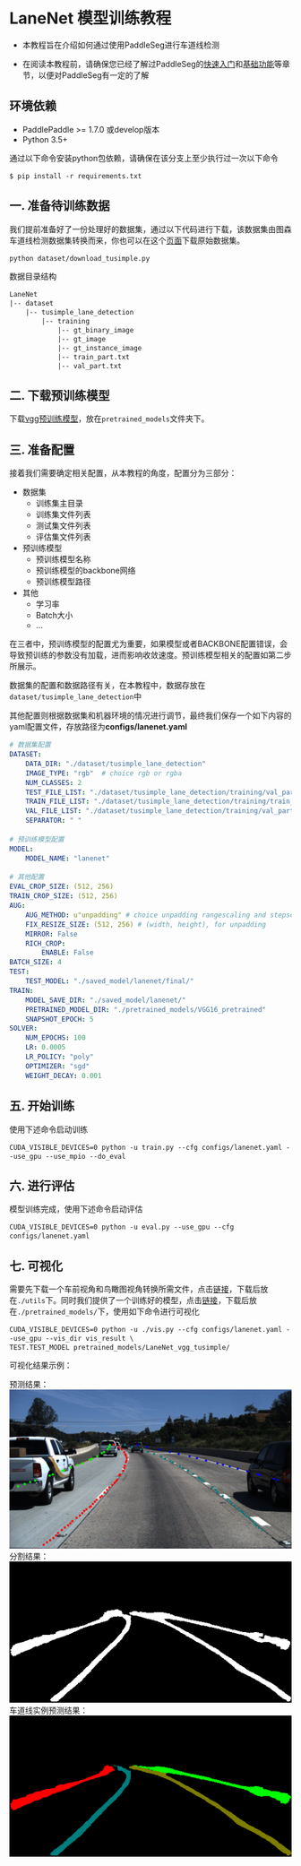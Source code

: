 # LaneNet 模型训练教程

* 本教程旨在介绍如何通过使用PaddleSeg进行车道线检测

* 在阅读本教程前，请确保您已经了解过PaddleSeg的[快速入门](../README.md#快速入门)和[基础功能](../README.md#基础功能)等章节，以便对PaddleSeg有一定的了解

## 环境依赖

* PaddlePaddle >= 1.7.0 或develop版本
* Python 3.5+

通过以下命令安装python包依赖，请确保在该分支上至少执行过一次以下命令
```shell
$ pip install -r requirements.txt
```

## 一. 准备待训练数据

我们提前准备好了一份处理好的数据集，通过以下代码进行下载，该数据集由图森车道线检测数据集转换而来，你也可以在这个[页面](https://github.com/TuSimple/tusimple-benchmark/issues/3)下载原始数据集。

```shell
python dataset/download_tusimple.py
```

数据目录结构
```
LaneNet
|-- dataset
    |-- tusimple_lane_detection
        |-- training
            |-- gt_binary_image
            |-- gt_image
            |-- gt_instance_image
            |-- train_part.txt
            |-- val_part.txt
```
## 二. 下载预训练模型

下载[vgg预训练模型](https://paddle-imagenet-models-name.bj.bcebos.com/VGG16_pretrained.tar)，放在```pretrained_models```文件夹下。


## 三. 准备配置

接着我们需要确定相关配置，从本教程的角度，配置分为三部分：

* 数据集
  * 训练集主目录
  * 训练集文件列表
  * 测试集文件列表
  * 评估集文件列表
* 预训练模型
  * 预训练模型名称
  * 预训练模型的backbone网络
  * 预训练模型路径
* 其他
  * 学习率
  * Batch大小
  * ...

在三者中，预训练模型的配置尤为重要，如果模型或者BACKBONE配置错误，会导致预训练的参数没有加载，进而影响收敛速度。预训练模型相关的配置如第二步所展示。

数据集的配置和数据路径有关，在本教程中，数据存放在`dataset/tusimple_lane_detection`中

其他配置则根据数据集和机器环境的情况进行调节，最终我们保存一个如下内容的yaml配置文件，存放路径为**configs/lanenet.yaml**

```yaml
# 数据集配置
DATASET: 
    DATA_DIR: "./dataset/tusimple_lane_detection"
    IMAGE_TYPE: "rgb"  # choice rgb or rgba
    NUM_CLASSES: 2
    TEST_FILE_LIST: "./dataset/tusimple_lane_detection/training/val_part.txt"
    TRAIN_FILE_LIST: "./dataset/tusimple_lane_detection/training/train_part.txt"
    VAL_FILE_LIST: "./dataset/tusimple_lane_detection/training/val_part.txt"
    SEPARATOR: " "

# 预训练模型配置
MODEL:
    MODEL_NAME: "lanenet"

# 其他配置
EVAL_CROP_SIZE: (512, 256) 
TRAIN_CROP_SIZE: (512, 256)
AUG: 
    AUG_METHOD: u"unpadding" # choice unpadding rangescaling and stepscaling
    FIX_RESIZE_SIZE: (512, 256) # (width, height), for unpadding
    MIRROR: False
    RICH_CROP: 
        ENABLE: False 
BATCH_SIZE: 4
TEST:
    TEST_MODEL: "./saved_model/lanenet/final/"
TRAIN:
    MODEL_SAVE_DIR: "./saved_model/lanenet/"
    PRETRAINED_MODEL_DIR: "./pretrained_models/VGG16_pretrained"
    SNAPSHOT_EPOCH: 5
SOLVER:
    NUM_EPOCHS: 100
    LR: 0.0005
    LR_POLICY: "poly"
    OPTIMIZER: "sgd"
    WEIGHT_DECAY: 0.001
```


## 五. 开始训练

使用下述命令启动训练

```shell
CUDA_VISIBLE_DEVICES=0 python -u train.py --cfg configs/lanenet.yaml --use_gpu --use_mpio --do_eval
```

## 六. 进行评估

模型训练完成，使用下述命令启动评估

```shell
CUDA_VISIBLE_DEVICES=0 python -u eval.py --use_gpu --cfg configs/lanenet.yaml
```

## 七. 可视化
需要先下载一个车前视角和鸟瞰图视角转换所需文件，点击[链接](https://paddleseg.bj.bcebos.com/resources/tusimple_ipm_remap.tar)，下载后放在```./utils```下。同时我们提供了一个训练好的模型，点击[链接](https://paddleseg.bj.bcebos.com/models/lanenet_vgg_tusimple.tar)，下载后放在```./pretrained_models/```下，使用如下命令进行可视化
```shell
CUDA_VISIBLE_DEVICES=0 python -u ./vis.py --cfg configs/lanenet.yaml --use_gpu --vis_dir vis_result \
TEST.TEST_MODEL pretrained_models/LaneNet_vgg_tusimple/
```

可视化结果示例：
  
  预测结果：<br/>
  ![](imgs/0005_pred_lane.png)
  分割结果：<br/>
  ![](imgs/0005_pred_binary.png)<br/>
  车道线实例预测结果：<br/>
  ![](imgs/0005_pred_instance.png)


